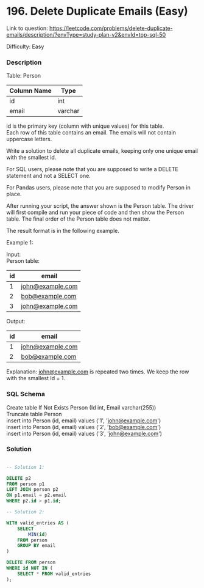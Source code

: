 # 196. Delete Duplicate Emails (Easy)

Link to question: https://leetcode.com/problems/delete-duplicate-emails/description/?envType=study-plan-v2&envId=top-sql-50

Difficulty: Easy

### Description

Table: Person


| Column Name | Type    |
|-------------|---------|
| id          | int     |
| email       | varchar |

id is the primary key (column with unique values) for this table.\
Each row of this table contains an email. The emails will not contain uppercase letters.
 

Write a solution to delete all duplicate emails, keeping only one unique email with the smallest id.

For SQL users, please note that you are supposed to write a DELETE statement and not a SELECT one.

For Pandas users, please note that you are supposed to modify Person in place.

After running your script, the answer shown is the Person table. The driver will first compile and run your piece of code and then show the Person table. The final order of the Person table does not matter.

The result format is in the following example.

 

Example 1:

Input: \
Person table:

| id | email            |
|----|------------------|
| 1  | john@example.com |
| 2  | bob@example.com  |
| 3  | john@example.com |

Output: 

| id | email            |
|----|------------------|
| 1  | john@example.com |
| 2  | bob@example.com  |

Explanation: john@example.com is repeated two times. We keep the row with the smallest Id = 1.

### SQL Schema
Create table If Not Exists Person (Id int, Email varchar(255))\
Truncate table Person\
insert into Person (id, email) values ('1', 'john@example.com')\
insert into Person (id, email) values ('2', 'bob@example.com')\
insert into Person (id, email) values ('3', 'john@example.com')

### Solution

```sql

-- Solution 1:

DELETE p2
FROM person p1
LEFT JOIN person p2
ON p1.email = p2.email
WHERE p2.id > p1.id;

-- Solution 2:

WITH valid_entries AS (
    SELECT
        MIN(id)
    FROM person
    GROUP BY email
)

DELETE FROM person
WHERE id NOT IN (
    SELECT * FROM valid_entries
);
